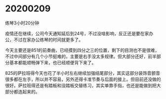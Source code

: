# 20200209

练琴3小时20分钟

疫情还在继续，公司今天通知延后到24号，不过没啥影响，反正还是要在家办公，不过在家办公练琴的时间就更多了。

今天主要还是851的前奏曲，已经摸到四分之三的位置，剩下的目测也不是很难，不过中间部分有几个小节挺难的，主要是右手没太多规律。但大部分还好，前半部分基本都能顺畅弹下来，也已经顺便背下来了。

825的萨拉班得今天也花了半小时左右继续加强结尾部分，其实这部分装饰音颤音很多都在左手，所以并不容易，另外还得卡准节奏与后面的接上。但目前还没做的很好。萨拉班得还是有踏板和没踏板交替练习，其实单靠手指，也还是能做到把大部分都连起来的。
